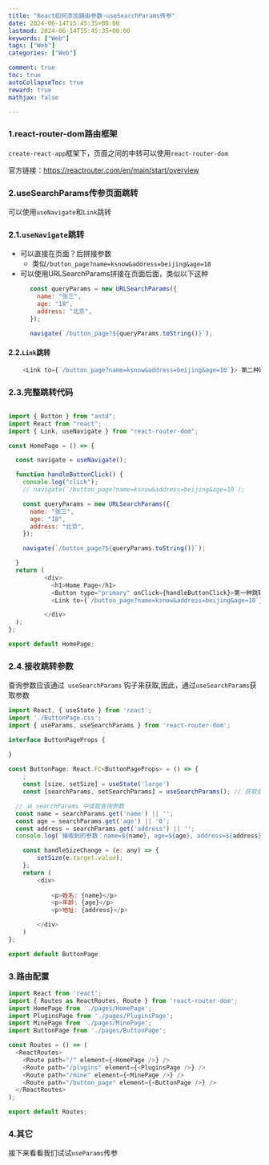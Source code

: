 ```yaml
---
title: "React如何添加路由参数-useSearchParams传参"
date: 2024-06-14T15:45:35+08:00
lastmod: 2024-06-14T15:45:35+08:00
keywords: ["Web"]
tags: ["Web"]
categories: ["Web"]

comment: true
toc: true
autoCollapseToc: true
reward: true
mathjax: false

---
```


<!--more-->


### 1.react-router-dom路由框架

`create-react-app`框架下，页面之间的中转可以使用`react-router-dom`

官方链接：https://reactrouter.com/en/main/start/overview


### 2.useSearchParams传参页面跳转

可以使用`useNavigate`和`Link`跳转


### 2.1.`useNavigate`跳转
* 可以直接在页面？后拼接参数
  * 类似`/button_page?name=ksnow&address=beijing&age=18`
* 可以使用URLSearchParams拼接在页面后面，类似以下这种
```js
      const queryParams = new URLSearchParams({
        name: "张三",
        age: "18",
        address: "北京",
      });

      navigate(`/button_page?${queryParams.toString()}`);
```

#### 2.2.`Link`跳转

```js
    <Link to={`/button_page?name=ksnow&address=beijing&age=10`}> 第二种跳转页面</Link>
```


### 2.3.完整跳转代码

```js

import { Button } from "antd";
import React from "react";
import { Link, useNavigate } from "react-router-dom";

const HomePage = () => {

  const navigate = useNavigate();

  function handleButtonClick() {
    console.log("click");
    // navigate(`/button_page?name=ksnow&address=beijing&age=10`);

    const queryParams = new URLSearchParams({
      name: "张三",
      age: "18",
      address: "北京",
    });

    navigate(`/button_page?${queryParams.toString()}`);

  }
  return (
          <div>
            <h1>Home Page</h1>
            <Button type="primary" onClick={handleButtonClick}>第一种跳转按钮页面</Button>
            <Link to={`/button_page?name=ksnow&address=beijing&age=10`}> 第二种跳转按钮页面</Link>

          </div>
  );
};

export default HomePage;


```

### 2.4.接收跳转参数

查询参数应该通过` useSearchParams` 钩子来获取,因此，通过`useSearchParams`获取参数


```js
import React, { useState } from 'react';
import './ButtonPage.css';
import { useParams, useSearchParams } from 'react-router-dom';

interface ButtonPageProps {

}
    
const ButtonPage: React.FC<ButtonPageProps> = () => {
    ;
    const [size, setSize] = useState('large')
    const [searchParams, setSearchParams] = useSearchParams(); // 获取查询参数

  // 从 searchParams 中读取查询参数
  const name = searchParams.get('name') || '';
  const age = searchParams.get('age') || '0';
  const address = searchParams.get('address') || '';
  console.log(`接收到的参数：name=${name}, age=${age}, address=${address}`);

    const handleSizeChange = (e: any) => {
        setSize(e.target.value);
    };
    return (
        <div>
       
            <p>姓名: {name}</p>
            <p>年龄: {age}</p>
            <p>地址: {address}</p>

        </div>
    )
};

export default ButtonPage

```

### 3.路由配置

```js
import React from 'react';
import { Routes as ReactRoutes, Route } from 'react-router-dom';
import HomePage from './pages/HomePage';
import PluginsPage from './pages/PluginsPage';
import MinePage from './pages/MinePage';
import ButtonPage from './pages/ButtonPage';

const Routes = () => (
  <ReactRoutes>
    <Route path="/" element={<HomePage />} />
    <Route path="/plugins" element={<PluginsPage />} />
    <Route path="/mine" element={<MinePage />} />
    <Route path="/button_page" element={<ButtonPage />} />
  </ReactRoutes>
);

export default Routes;
```

### 4.其它

接下来看看我们试试`useParams`传参